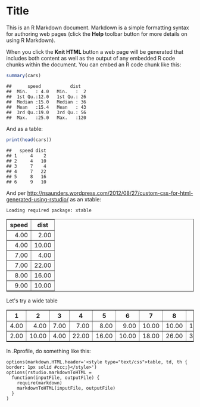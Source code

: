 Title
========================================================

This is an R Markdown document. Markdown is a simple formatting syntax for authoring web pages (click the **Help** toolbar button for more details on using R Markdown).

When you click the **Knit HTML** button a web page will be generated that includes both content as well as the output of any embedded R code chunks within the document. You can embed an R code chunk like this:


```r
summary(cars)
```

```
##      speed           dist    
##  Min.   : 4.0   Min.   :  2  
##  1st Qu.:12.0   1st Qu.: 26  
##  Median :15.0   Median : 36  
##  Mean   :15.4   Mean   : 43  
##  3rd Qu.:19.0   3rd Qu.: 56  
##  Max.   :25.0   Max.   :120
```


And as a table:

```r
print(head(cars))
```

```
##   speed dist
## 1     4    2
## 2     4   10
## 3     7    4
## 4     7   22
## 5     8   16
## 6     9   10
```



And per http://nsaunders.wordpress.com/2012/08/27/custom-css-for-html-generated-using-rstudio/ as an xtable:

```
Loading required package: xtable
```

<!-- html table generated in R 3.0.2 by xtable 1.7-3 package -->
<!-- Wed Apr 23 14:13:17 2014 -->
<TABLE border=1>
<TR> <TH> speed </TH> <TH> dist </TH>  </TR>
  <TR> <TD align="right"> 4.00 </TD> <TD align="right"> 2.00 </TD> </TR>
  <TR> <TD align="right"> 4.00 </TD> <TD align="right"> 10.00 </TD> </TR>
  <TR> <TD align="right"> 7.00 </TD> <TD align="right"> 4.00 </TD> </TR>
  <TR> <TD align="right"> 7.00 </TD> <TD align="right"> 22.00 </TD> </TR>
  <TR> <TD align="right"> 8.00 </TD> <TD align="right"> 16.00 </TD> </TR>
  <TR> <TD align="right"> 9.00 </TD> <TD align="right"> 10.00 </TD> </TR>
   </TABLE>


Let's try a wide table
<!-- html table generated in R 3.0.2 by xtable 1.7-3 package -->
<!-- Wed Apr 23 14:13:17 2014 -->
<TABLE border=1>
<TR> <TH> 1 </TH> <TH> 2 </TH> <TH> 3 </TH> <TH> 4 </TH> <TH> 5 </TH> <TH> 6 </TH> <TH> 7 </TH> <TH> 8 </TH> <TH> 9 </TH> <TH> 10 </TH> <TH> 11 </TH> <TH> 12 </TH> <TH> 13 </TH> <TH> 14 </TH> <TH> 15 </TH> <TH> 16 </TH> <TH> 17 </TH> <TH> 18 </TH> <TH> 19 </TH> <TH> 20 </TH> <TH> 21 </TH> <TH> 22 </TH> <TH> 23 </TH> <TH> 24 </TH> <TH> 25 </TH> <TH> 26 </TH> <TH> 27 </TH> <TH> 28 </TH> <TH> 29 </TH> <TH> 30 </TH> <TH> 31 </TH> <TH> 32 </TH> <TH> 33 </TH> <TH> 34 </TH> <TH> 35 </TH> <TH> 36 </TH> <TH> 37 </TH> <TH> 38 </TH> <TH> 39 </TH> <TH> 40 </TH> <TH> 41 </TH> <TH> 42 </TH> <TH> 43 </TH> <TH> 44 </TH> <TH> 45 </TH> <TH> 46 </TH> <TH> 47 </TH> <TH> 48 </TH> <TH> 49 </TH> <TH> 50 </TH>  </TR>
  <TR> <TD align="right"> 4.00 </TD> <TD align="right"> 4.00 </TD> <TD align="right"> 7.00 </TD> <TD align="right"> 7.00 </TD> <TD align="right"> 8.00 </TD> <TD align="right"> 9.00 </TD> <TD align="right"> 10.00 </TD> <TD align="right"> 10.00 </TD> <TD align="right"> 10.00 </TD> <TD align="right"> 11.00 </TD> <TD align="right"> 11.00 </TD> <TD align="right"> 12.00 </TD> <TD align="right"> 12.00 </TD> <TD align="right"> 12.00 </TD> <TD align="right"> 12.00 </TD> <TD align="right"> 13.00 </TD> <TD align="right"> 13.00 </TD> <TD align="right"> 13.00 </TD> <TD align="right"> 13.00 </TD> <TD align="right"> 14.00 </TD> <TD align="right"> 14.00 </TD> <TD align="right"> 14.00 </TD> <TD align="right"> 14.00 </TD> <TD align="right"> 15.00 </TD> <TD align="right"> 15.00 </TD> <TD align="right"> 15.00 </TD> <TD align="right"> 16.00 </TD> <TD align="right"> 16.00 </TD> <TD align="right"> 17.00 </TD> <TD align="right"> 17.00 </TD> <TD align="right"> 17.00 </TD> <TD align="right"> 18.00 </TD> <TD align="right"> 18.00 </TD> <TD align="right"> 18.00 </TD> <TD align="right"> 18.00 </TD> <TD align="right"> 19.00 </TD> <TD align="right"> 19.00 </TD> <TD align="right"> 19.00 </TD> <TD align="right"> 20.00 </TD> <TD align="right"> 20.00 </TD> <TD align="right"> 20.00 </TD> <TD align="right"> 20.00 </TD> <TD align="right"> 20.00 </TD> <TD align="right"> 22.00 </TD> <TD align="right"> 23.00 </TD> <TD align="right"> 24.00 </TD> <TD align="right"> 24.00 </TD> <TD align="right"> 24.00 </TD> <TD align="right"> 24.00 </TD> <TD align="right"> 25.00 </TD> </TR>
  <TR> <TD align="right"> 2.00 </TD> <TD align="right"> 10.00 </TD> <TD align="right"> 4.00 </TD> <TD align="right"> 22.00 </TD> <TD align="right"> 16.00 </TD> <TD align="right"> 10.00 </TD> <TD align="right"> 18.00 </TD> <TD align="right"> 26.00 </TD> <TD align="right"> 34.00 </TD> <TD align="right"> 17.00 </TD> <TD align="right"> 28.00 </TD> <TD align="right"> 14.00 </TD> <TD align="right"> 20.00 </TD> <TD align="right"> 24.00 </TD> <TD align="right"> 28.00 </TD> <TD align="right"> 26.00 </TD> <TD align="right"> 34.00 </TD> <TD align="right"> 34.00 </TD> <TD align="right"> 46.00 </TD> <TD align="right"> 26.00 </TD> <TD align="right"> 36.00 </TD> <TD align="right"> 60.00 </TD> <TD align="right"> 80.00 </TD> <TD align="right"> 20.00 </TD> <TD align="right"> 26.00 </TD> <TD align="right"> 54.00 </TD> <TD align="right"> 32.00 </TD> <TD align="right"> 40.00 </TD> <TD align="right"> 32.00 </TD> <TD align="right"> 40.00 </TD> <TD align="right"> 50.00 </TD> <TD align="right"> 42.00 </TD> <TD align="right"> 56.00 </TD> <TD align="right"> 76.00 </TD> <TD align="right"> 84.00 </TD> <TD align="right"> 36.00 </TD> <TD align="right"> 46.00 </TD> <TD align="right"> 68.00 </TD> <TD align="right"> 32.00 </TD> <TD align="right"> 48.00 </TD> <TD align="right"> 52.00 </TD> <TD align="right"> 56.00 </TD> <TD align="right"> 64.00 </TD> <TD align="right"> 66.00 </TD> <TD align="right"> 54.00 </TD> <TD align="right"> 70.00 </TD> <TD align="right"> 92.00 </TD> <TD align="right"> 93.00 </TD> <TD align="right"> 120.00 </TD> <TD align="right"> 85.00 </TD> </TR>
   </TABLE>


In .Rprofile, do something like this:
```
options(markdown.HTML.header='<style type="text/css">table, td, th { border: 1px solid #ccc;}</style>')
options(rstudio.markdownToHTML = 
  function(inputFile, outputFile) {      
    require(markdown)
    markdownToHTML(inputFile, outputFile)   
  }
)
```
